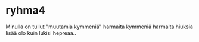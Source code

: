 # ryhma4
Minulla on tullut "muutamia kymmeniä" harmaita kymmeniä harmaita hiuksia lisää
olo kuin lukisi hepreaa..
